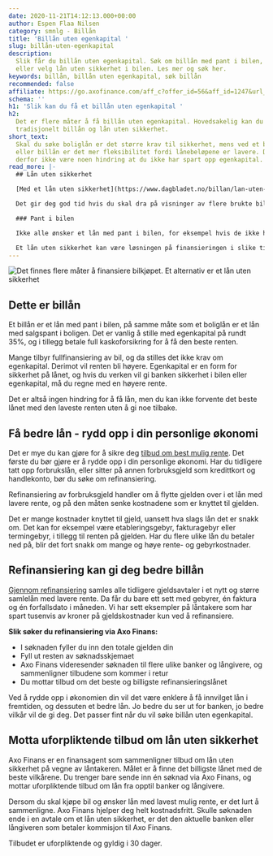 ```yaml
---
date: 2020-11-21T14:12:13.000+00:00
author: Espen Flaa Nilsen
category: smnlg - Billån
title: 'Billån uten egenkapital '
slug: billån-uten-egenkapital
description:
  Slik får du billån uten egenkapital. Søk om billån med pant i bilen,
  eller velg lån uten sikkerhet i bilen. Les mer og søk her.
keywords: billån, billån uten egenkapital, søk billån
recommended: false
affiliate: https://go.axofinance.com/aff_c?offer_id=56&aff_id=1247&url_id=57&aff_sub=A68
schema: ''
h1: 'Slik kan du få et billån uten egenkapital '
h2:
  Det er flere måter å få billån uten egenkapital. Hovedsakelig kan du velge mellom
  tradisjonelt billån og lån uten sikkerhet.
short_text:
  Skal du søke boliglån er det større krav til sikkerhet, mens ved et båt-
  eller billån er det mer fleksibilitet fordi lånebeløpene er lavere. Det trenger
  derfor ikke være noen hindring at du ikke har spart opp egenkapital.
read_more: |-
  ## Lån uten sikkerhet

  [Med et lån uten sikkerhet](https://www.dagbladet.no/billan/lan-uten-sikkerhet) er det du som bestemmer hva pengene skal brukes til. Mange velger å bruke lånet på bil, garasjeplass, nye dekk, service eller annet de trenger til bilen. Hos Axo Finans er det helt gratis å søke lån uten sikkerhet, og etter at du mottar et tilbud har du 30 dagers betenkningstid.

  Det gir deg god tid hvis du skal dra på visninger av flere brukte biler, eller kanskje ikke helt har bestemt deg for å kjøpe bil. De fleste vil gjerne vite hvor mye de kan få i lån før de bestemmer seg for å gjennomføre kjøpet, og med Axo Finans kan du gjøre det.

  ### Pant i bilen

  Ikke alle ønsker et lån med pant i bilen, for eksempel hvis de ikke har spart opp egenkapitalen banken krever, eller i motsatt tilfelle: At bruktbilen har lavere verdi enn banken er interessert i å finansiere.

  Et lån uten sikkerhet kan være løsningen på finansieringen i slike tilfeller. Du bestemmer selv hva pengene skal gå til, og det stilles ikke krav om pant i bilen eller egenkapital.
---
```


![Det finnes flere måter å finansiere bilkjøpet. Et alternativ er et lån uten sikkerhet](/billan/img/billan-uten-egenkapital.jpg 'Søk billån uten egenkapital')

## Dette er billån

Et billån er et lån med pant i bilen, på samme måte som et boliglån er et lån med salgspant i boligen. Det er vanlig å stille med egenkapital på rundt 35%, og i tillegg betale full kaskoforsikring for å få den beste renten.

Mange tilbyr fullfinansiering av bil, og da stilles det ikke krav om egenkapital. Derimot vil renten bli høyere. Egenkapital er en form for sikkerhet på lånet, og hvis du verken vil gi banken sikkerhet i bilen eller egenkapital, må du regne med en høyere rente.

Det er altså ingen hindring for å få lån, men du kan ikke forvente det beste lånet med den laveste renten uten å gi noe tilbake.

## Få bedre lån - rydd opp i din personlige økonomi

Det er mye du kan gjøre for å sikre deg [tilbud om best mulig rente](https://www.dagbladet.no/billan/forbrukslan-rente). Det første du bør gjøre er å rydde opp i din personlige økonomi. Har du tidligere tatt opp forbrukslån, eller sitter på annen forbruksgjeld som kredittkort og handlekonto, bør du søke om refinansiering.

Refinansiering av forbruksgjeld handler om å flytte gjelden over i et lån med lavere rente, og på den måten senke kostnadene som er knyttet til gjelden.

Det er mange kostnader knyttet til gjeld, uansett hva slags lån det er snakk om. Det kan for eksempel være etableringsgebyr, fakturagebyr eller termingebyr, i tillegg til renten på gjelden. Har du flere ulike lån du betaler ned på, blir det fort snakk om mange og høye rente- og gebyrkostnader.

## Refinansiering kan gi deg bedre billån

[Gjennom refinansiering](https://www.dagbladet.no/billan/refinansiering) samles alle tidligere gjeldsavtaler i et nytt og større samlelån med lavere rente. Da får du bare ett sett med gebyrer, én faktura og én forfallsdato i måneden. Vi har sett eksempler på låntakere som har spart tusenvis av kroner på gjeldskostnader kun ved å refinansiere.

**Slik søker du refinansiering via Axo Finans:**

- I søknaden fyller du inn den totale gjelden din
- Fyll ut resten av søknadsskjemaet
- Axo Finans videresender søknaden til flere ulike banker og långivere, og sammenligner tilbudene som kommer i retur
- Du mottar tilbud om det beste og billigste refinansieringslånet

Ved å rydde opp i økonomien din vil det være enklere å få innvilget lån i fremtiden, og dessuten et bedre lån. Jo bedre du ser ut for banken, jo bedre vilkår vil de gi deg. Det passer fint når du vil søke billån uten egenkapital.

## Motta uforpliktende tilbud om lån uten sikkerhet

Axo Finans er en finansagent som sammenligner tilbud om lån uten sikkerhet på vegne av låntakeren. Målet er å finne det billigste lånet med de beste vilkårene. Du trenger bare sende inn én søknad via Axo Finans, og mottar uforpliktende tilbud om lån fra opptil <NumberOfBanks /></NumberOfBanks> banker og långivere.

Dersom du skal kjøpe bil og ønsker lån med lavest mulig rente, er det lurt å sammenligne. Axo Finans hjelper deg helt kostnadsfritt. Skulle søknaden ende i en avtale om et lån uten sikkerhet, er det den aktuelle banken eller långiveren som betaler kommisjon til Axo Finans.

Tilbudet er uforpliktende og gyldig i 30 dager.

<content-btn text="Søk billån her" :url="affiliate" rel="nofollow"></content-btn>

